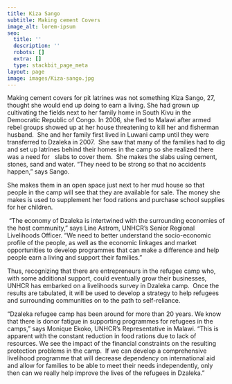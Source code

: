 ```yaml
---
title: Kiza Sango
subtitle: Making cement Covers
image_alt: lorem-ipsum
seo:
  title: ''
  description: ''
  robots: []
  extra: []
  type: stackbit_page_meta
layout: page
image: images/Kiza-sango.jpg
---
```

Making cement covers for pit latrines was not something Kiza Sango, 27, thought she would end up doing to earn a living. She had grown up cultivating the fields next to her family home in South Kivu in the Democratic Republic of Congo. In 2006, she fled to Malawi after armed rebel groups showed up at her house threatening to kill her and fisherman husband.  She and her family first lived in Luwani camp until they were transferred to Dzaleka in 2007.  She saw that many of the families had to dig and set up latrines behind their homes in the camp so she realized there was a need for   slabs to cover them.  She makes the slabs using cement, stones, sand and water. “They need to be strong so that no accidents happen,” says Sango.


She makes them in an open space just next to her mud house so that people in the camp will see that they are available for sale. The money she makes is used to supplement her food rations and purchase school supplies for her children.

 “The economy of Dzaleka is intertwined with the surrounding economies of the host community,” says Line Astrom, UNHCR’s Senior Regional Livelihoods Officer. “We need to better understand the socio-economic profile of the people, as well as the economic linkages and market opportunities to develop programmes that can make a difference and help people earn a living and support their families.”

Thus, recognizing that there are entrepreneurs in the refugee camp who, with some additional support, could eventually grow their businesses, UNHCR has embarked on a livelihoods survey in Dzaleka camp.  Once the results are tabulated, it will be used to develop a strategy to help refugees and surrounding communities on to the path to self-reliance.

“Dzaleka refugee camp has been around for more than 20 years. We know that there is donor fatigue in supporting programmes for refugees in the camps,” says Monique Ekoko, UNHCR’s Representative in Malawi. “This is apparent with the constant reduction in food rations due to lack of resources. We see the impact of the financial constraints on the resulting protection problems in the camp.  If we can develop a comprehensive livelihood programme that will decrease dependency on international aid and allow for families to be able to meet their needs independently, only then can we really help improve the lives of the refugees in Dzaleka.”
